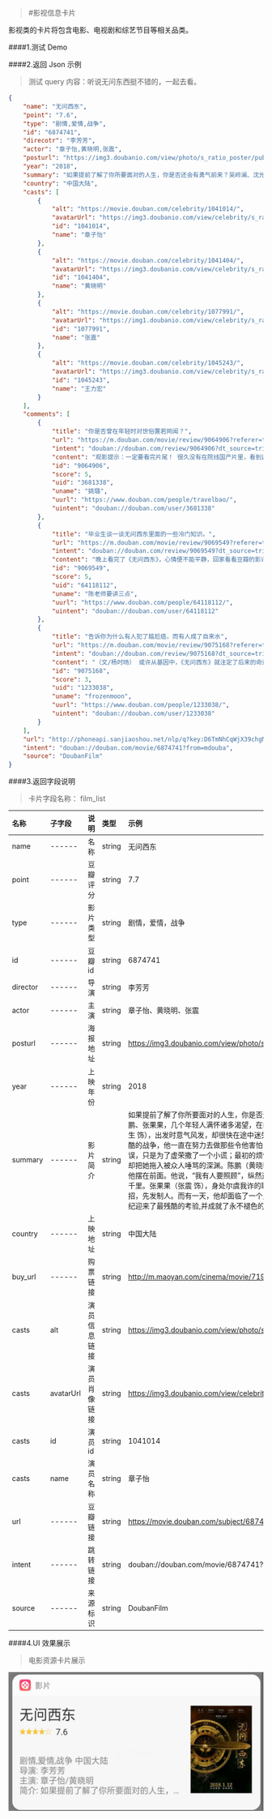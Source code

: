 >#影视信息卡片

影视类的卡片将包含电影、电视剧和综艺节目等相关品类。

####1.测试 Demo
[^_^]:{%fbq%}
[^_^]:term:##影视名称##
[^_^]:ner:##FILM##
[^_^]:{%endfbq%}
{%fbq%}
term:##影视名称##
ner:##FILM##
{%endfbq%}



####2.返回 Json 示例
>测试 query 内容：听说无问东西挺不错的，一起去看。

```json
{
    "name": "无问西东",
    "point": "7.6",
    "type": "剧情,爱情,战争",
    "id": "6874741",
    "direcotr": "李芳芳",
    "actor": "章子怡,黄晓明,张震",
    "posturl": "https://img3.doubanio.com/view/photo/s_ratio_poster/public/p2507572275.jpg",
    "year": "2018",
    "summary": "如果提前了解了你所要面对的人生，你是否还会有勇气前来？吴岭澜、沈光耀、王敏佳、陈鹏、张果果，几个年轻人满怀诸多渴望，在四个非同凡响的时空中一路前行。\n吴岭澜（陈楚生 饰），出发时意气风发，却很快在途中迷失了方向。沈光耀（王力宏 饰），自愿参与了最残酷的战争，他一直在努力去做那些令他害怕，但重要的事。王敏佳（章子怡 饰）最初的错误，只是为了虚荣撒了一个小谎；最初的烦恼，只是在两个优秀的男人中选择一个。但命运，却把她拖入被众人唾骂的深渊。陈鹏（黄晓明 饰）把爱情摆在了理想前面，但爱情却没有把他摆在前面。他说，“我有人要照顾”，纵然这意味着与所有人作对，意味着要和她一起被放逐千里。张果果（张震 饰），身处尔虞我诈的职场，“赢”是他的习惯。为了赢，他总是见招拆招，先发制人。而有一天，他却面临了一个比“赢”更重要的选择。这几个年轻人，在最好的年纪迎来了最残酷的考验,并成就了永不褪色的青春传奇。",
    "country": "中国大陆",
    "casts": [
        {
            "alt": "https://movie.douban.com/celebrity/1041014/",
            "avatarUrl": "https://img3.doubanio.com/view/celebrity/s_ratio_celebrity/public/p1359895311.0.jpg",
            "id": "1041014",
            "name": "章子怡"
        },
        {
            "alt": "https://movie.douban.com/celebrity/1041404/",
            "avatarUrl": "https://img3.doubanio.com/view/celebrity/s_ratio_celebrity/public/p1472787652.32.jpg",
            "id": "1041404",
            "name": "黄晓明"
        },
        {
            "alt": "https://movie.douban.com/celebrity/1077991/",
            "avatarUrl": "https://img1.doubanio.com/view/celebrity/s_ratio_celebrity/public/p1453574419.48.jpg",
            "id": "1077991",
            "name": "张震"
        },
        {
            "alt": "https://movie.douban.com/celebrity/1045243/",
            "avatarUrl": "https://img3.doubanio.com/view/celebrity/s_ratio_celebrity/public/p21771.jpg",
            "id": "1045243",
            "name": "王力宏"
        }
    ],
    "comments": [
        {
            "title": "你是否曾在年轻时对世俗置若罔闻？",
            "url": "https://m.douban.com/movie/review/9064906?referer=trio",
            "intent": "douban://douban.com/review/9064906?dt_source=trio",
            "content": "观影提示：一定要看完片尾！ 很久没有在院线国产片里，看到这样一部立意如此高、底蕴如此深厚的影片了。 四代人，四个故事，穿越了一个世纪，交相呼应。从清华学堂、到西南联合大学、再到清华大学，高等学府孕育...",
            "id": "9064906",
            "score": 5,
            "uid": "3681338",
            "uname": "姚璐",
            "uurl": "https://www.douban.com/people/travelbao/",
            "uintent": "douban://douban.com/user/3681338"
        },
        {
            "title": "毕业生谈一谈无问西东里面的一些冷门知识。",
            "url": "https://m.douban.com/movie/review/9069549?referer=trio",
            "intent": "douban://douban.com/review/9069549?dt_source=trio",
            "content": "晚上看完了《无问西东》，心情便不能平静，回家看看豆瓣的影评，毁誉参半。高的捧上天，奉为神作；低的贬下地，恨不得踩上一万只脚。而我，作为普通毕业生，只想给大家补充一些知识，希望能够帮助大家更好地理解...",
            "id": "9069549",
            "score": 5,
            "uid": "64118112",
            "uname": "陈老师要讲三点",
            "uurl": "https://www.douban.com/people/64118112/",
            "uintent": "douban://douban.com/user/64118112"
        },
        {
            "title": "告诉你为什么有人犯了尴尬癌，而有人成了自来水",
            "url": "https://m.douban.com/movie/review/9075168?referer=trio",
            "intent": "douban://douban.com/review/9075168?dt_source=trio",
            "content": "（文/杨时旸） 或许从基因中，《无问西东》就注定了后来的命运，无论是莫名被雪藏多年，还是上映后两极化的评论，这一切都与这部电影的性质与拍摄方式无法分割。 众所周知，它是一部向清华大学百年纪念献礼的电影...",
            "id": "9075168",
            "score": 3,
            "uid": "1233038",
            "uname": "frozenmoon",
            "uurl": "https://www.douban.com/people/1233038/",
            "uintent": "douban://douban.com/user/1233038"
        }
    ],
    "url": "http://phoneapi.sanjiaoshou.net/nlp/q?key:D6TmNhCqWjX39chgMLYEqGLIRjsO8sa2-EOZnLU25WFN_iFQOrAoGsp6LcDXSLqf_yM8srBf-V3GH4wvvPS0Je-_EFV09jXY7YwmWX9QyoY4wEu_G2QGSYBFtSYI9wKGdN44Hj1xnUK73RgwfmsKPQ==",
    "intent": "douban://douban.com/movie/6874741?from=mdouba",
    "source": "DoubanFilm"
}
```
####3.返回字段说明
>卡片字段名称：<font clor="blue"> film_list </font>

|名称|子字段|说明|类型|示例|
|:---|:---|:---|:---|:---|
|name|------|名称|string|无问西东|
|point|------| 豆瓣评分 |string  |7.7  |
|type|------| 影片类型| string|剧情，爱情，战争 |
|id|------| 豆瓣id|string |6874741 |
|director|------| 导演|string |李芳芳 |
|actor|------| 主演|string |章子怡、黄晓明、张震 |
|posturl| ------|海报地址|string | https://img3.doubanio.com/view/photo/s_ratio_poster/public/p2507572275.jpg|
|year|------| 上映年份| string| 2018|
|summary|------| 影片简介| string| 如果提前了解了你所要面对的人生，你是否还会有勇气前来？吴岭澜、沈光耀、王敏佳、陈鹏、张果果，几个年轻人满怀诸多渴望，在四个非同凡响的时空中一路前行。\n吴岭澜（陈楚生 饰），出发时意气风发，却很快在途中迷失了方向。沈光耀（王力宏 饰），自愿参与了最残酷的战争，他一直在努力去做那些令他害怕，但重要的事。王敏佳（章子怡 饰）最初的错误，只是为了虚荣撒了一个小谎；最初的烦恼，只是在两个优秀的男人中选择一个。但命运，却把她拖入被众人唾骂的深渊。陈鹏（黄晓明 饰）把爱情摆在了理想前面，但爱情却没有把他摆在前面。他说，“我有人要照顾”，纵然这意味着与所有人作对，意味着要和她一起被放逐千里。张果果（张震 饰），身处尔虞我诈的职场，“赢”是他的习惯。为了赢，他总是见招拆招，先发制人。而有一天，他却面临了一个比“赢”更重要的选择。这几个年轻人，在最好的年纪迎来了最残酷的考验,并成就了永不褪色的青春传奇。|
|country| ------|上映地址| string| 中国大陆|
|buy_url| ------|购票链接| string| http://m.maoyan.com/cinema/movie/71946|
|casts|alt|演员信息链接|string | https://img3.doubanio.com/view/photo/s_ratio_poster/public/p2507572275.jpg|
|casts|avatarUrl| 演员肖像链接|string |https://img3.doubanio.com/view/celebrity/s_ratio_celebrity/public/p1359895311.0.jpg |
|casts|id|演员id |string |1041014|
|casts|name| 演员名称| string|章子怡 |
|url|------| 豆瓣链接| string| https://movie.douban.com/subject/6874741|
|intent|------|跳转链接 | string|douban://douban.com/movie/6874741?from=mdouba |
|source|------|来源标识 |string | DoubanFilm|
####4.UI 效果展示
>电影资源卡片展示

<div align="center">
<img src="/assets/chapter1/film.png" align="center" alt="电影资源卡片实例">
</div>


